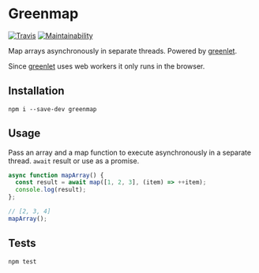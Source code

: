 # Greenmap

[![Travis](https://travis-ci.org/randallmorey/greenmap.svg?branch=master)](https://travis-ci.org/randallmorey/greenmap)
[![Maintainability](https://api.codeclimate.com/v1/badges/c2a7454bfdda8d068863/maintainability)](https://codeclimate.com/github/randallmorey/greenmap/maintainability)

Map arrays asynchronously in separate threads.  Powered by [greenlet][greenlet].

Since [greenlet][greenlet] uses web workers it only runs in the browser.


## Installation

```
npm i --save-dev greenmap
```


## Usage

Pass an array and a map function to execute asynchronously in a separate thread.
`await` result or use as a promise.

```js
async function mapArray() {
  const result = await map([1, 2, 3], (item) => ++item);
  console.log(result);
};

// [2, 3, 4]
mapArray();
```


## Tests

```
npm test
```


[greenlet]: https://github.com/developit/greenlet/
